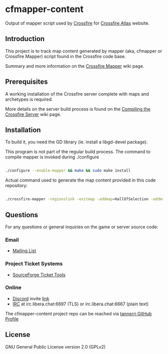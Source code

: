 # cfmapper-content

Output of mapper script used by [Crossfire](https://sourceforge.net/projects/crossfire/) for [Crossfire Atlas](http://www.crossfireatlas.net/) website.

## Introduction

This project is to track map content generated by mapper (aka, cfmapper or Crossfire Mapper) script found in the Crossfire code base.

Summary and more information on the [Crossfire Mapper](http://wiki.cross-fire.org/dokuwiki/doku.php/maps:tools:crossfire-mapper) wiki page.

## Prerequisites

A working installation of the Crossfire server complete with maps and archetypes is required.

More details on the server build process is found on the [Compiling the Crossfire Server](http://wiki.cross-fire.org/dokuwiki/doku.php/server:server_compiling) wiki page.

## Installation

To build it, you need the GD library (ie. install a libgd-devel package).

This program is not part of the regular build process. The command to compile mapper is invoked during ./configure

```bash

./configure --enable-mapper && make && sudo make install

```

Actual command used to generate the map content provided in this code repository:

```bash

./crossfire-mapper -regionslink -exitmap -addmap=HallOfSelection -addmap=HallOfDMs -list-system-quests

```

## Questions

For any questions or general inquiries on the game or server source code:

### Email

 * [Mailing List](http://mailman.metalforge.org/mailman/listinfo/crossfire)

### Project Ticket Systems

 * [SourceForge Ticket Tools](https://sourceforge.net/p/crossfire/_list/tickets)

### Online

 * [Discord](https://crossfire.real-time.com/discord) invite [link](https://discord.gg/CCQqbqu)
 * [IRC](https://crossfire.real-time.com/irc/) at irc.libera.chat:6697 (TLS) or irc.libera.chat:6667 (plain text)

The cfmapper-content project repo can be reached via [tannerrj GitHub Profile](https://github.com/tannerrj)

## License

GNU General Public License version 2.0 (GPLv2)